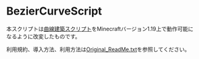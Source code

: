 # BezierCurveScript
 
本スクリプトは[曲線建築スクリプト](https://www.nicovideo.jp/watch/sm31993546)をMinecraftバージョン1.19上で動作可能になるように改変したものです。

利用規約、導入方法、利用方法は[Original_ReadMe.txt](./Original_ReadMe.txt)を参照してください。
